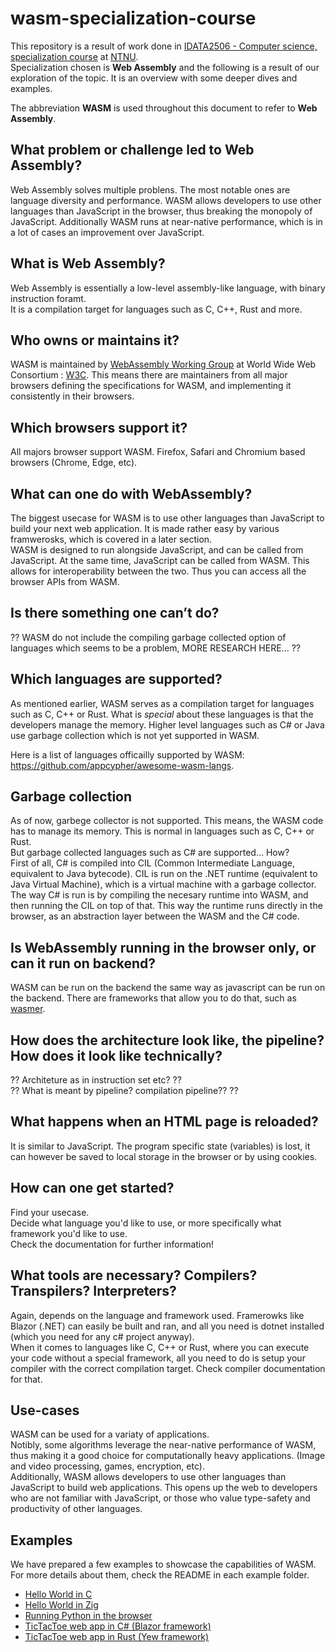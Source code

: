 # wasm-specialization-course
This repository is a result of work done in [IDATA2506 - Computer science, specialization course](https://www.ntnu.edu/studies/courses/IDATA2506#tab=omEmnet) at [NTNU](https://www.ntnu.edu/).  
Specialization chosen is **Web Assembly** and the following is a result of our exploration of the topic. It is an overview with some deeper dives and examples.  

The abbreviation **WASM** is used throughout this document to refer to **Web Assembly**.  

## What problem or challenge led to Web Assembly?
Web Assembly solves multiple problens. The most notable ones are language diversity and performance. WASM allows developers to use other languages than JavaScript in the browser, thus breaking the monopoly of JavaScript. Additionally WASM runs at near-native performance, which is in a lot of cases an improvement over JavaScript.

## What is Web Assembly?
Web Assembly is essentially a low-level assembly-like language, with binary instruction foramt.  
It is a compilation target for languages such as C, C++, Rust and more.

## Who owns or maintains it?
WASM is maintained by [WebAssembly Working Group](https://www.w3.org/groups/wg/wasm/) at World Wide Web Consortium : [W3C](https://www.w3.org/). This means there are maintainers from all major browsers defining the specifications for WASM, and implementing it consistently in their browsers.

## Which browsers support it?
All majors browser support WASM. Firefox, Safari and Chromium based browsers (Chrome, Edge, etc).  

## What can one do with WebAssembly?
The biggest usecase for WASM is to use other languages than JavaScript to build your next web application. It is made rather easy by various framwerosks, which is covered in a later section.  
WASM is designed to run alongside JavaScript, and can be called from JavaScript. At the same time, JavaScript can be called from WASM. This allows for interoperability between the two. Thus you can access all the browser APIs from WASM.  

## Is there something one can’t do?
?? WASM do not include the compiling garbage collected option of languages which seems to be a problem, MORE RESEARCH HERE... ??


## Which languages are supported?  
As mentioned earlier, WASM serves as a compilation target for languages such as C, C++ or Rust. What is *special* about these languages is that the developers manage the memory. Higher level languages such as C# or Java use garbage collection which is not yet supported in WASM.

Here is a list of languages officailly supported by WASM: https://github.com/appcypher/awesome-wasm-langs.  

## Garbage collection
As of now, garbege collector is not supported. This means, the WASM code has to manage its memory. This is normal in languages such as C, C++ or Rust.  
But garbage collected languages such as C# are supported... How?  
First of all, C# is compiled into CIL (Common Intermediate Language, equivalent to Java bytecode). CIL is run on the .NET runtime (equivalent to Java Virtual Machine), which is a virtual machine with a garbage collector. The way C# is run is by compiling the necesary runtime into WASM, and then running the CIL on top of that. This way the runtime runs directly in the browser, as an abstraction layer between the WASM and the C# code.

## Is WebAssembly running in the browser only, or can it run on backend?
WASM can be run on the backend the same way as javascript can be run on the backend. There are frameworks that allow you to do that, such as [wasmer](https://wasmer.io/).

## How does the architecture look like, the pipeline? How does it look like technically?
?? Architeture as in instruction set etc?  ??  
?? What is meant by pipeline? compilation pipeline??  ??  

## What happens when an HTML page is reloaded?
It is similar to JavaScript. The program specific state (variables) is lost, it can however be saved to local storage in the browser or by using cookies.  

<!-- ## Can WebAssembly access cookies?
?? If a cookie can be accessed by JS, it can be accessed from WASM (using JS interfaces (FACT CHECK THAT)) ??   -->

<!-- ## Can one use JS libraries and call JS functions from WebAssembly? How about the other way around?
Yes, and YES. Do some examples maybe? -->

## How can one get started?
Find your usecase.  
Decide what language you'd like to use, or more specifically what framework you'd like to use.  
Check the documentation for further information!

## What tools are necessary? Compilers? Transpilers? Interpreters?
Again, depends on the language and framework used. Framerowks like Blazor (.NET) can easily be built and ran, and all you need is dotnet installed (which you need for any c# project anyway).  
When it comes to languages like C, C++ or Rust, where you can execute your code without a special framework, all you need to do is setup your compiler with the correct compilation target. Check compiler documentation for that.

<!-- ## Which operating systems are supported?
Any operating system that can run a modern browser can run WASM. -->


## Use-cases
WASM can be used for a variaty of applications.  
Notibly, some algorithms leverage the near-native performance of WASM, thus making it a good choice for computationally heavy applications. (Image and video processing, games, encryption, etc).  
Additionally, WASM allows developers to use other languages than JavaScript to build web applications. This opens up the web to developers who are not familiar with JavaScript, or those who value type-safety and productivity of other languages.

## Examples
We have prepared a few examples to showcase the capabilities of WASM. For more details about them, check the README in each example folder.  
- [Hello World in C](/simple_example_c)
- [Hello World in Zig](/simple_example_zig)
- [Running Python in the browser](/python_examples)
- [TicTacToe web app in C# (Blazor framework)](/TicTacToeBlazor)
- [TicTacToe web app in Rust (Yew framework)](/TicTacToeYew)
